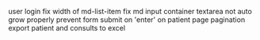 user login
fix width of md-list-item
fix md input container textarea not auto grow properly
prevent form submit on 'enter' on patient page
pagination
export patient and consults to excel
